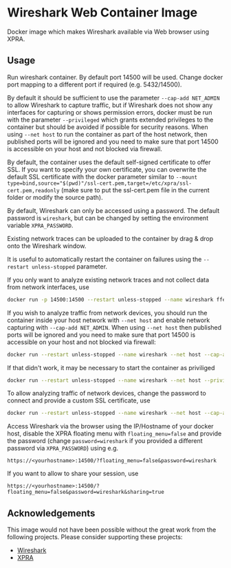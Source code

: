 # Wireshark Web Container Image

Docker image which makes Wireshark available via Web browser using XPRA.

## Usage

Run wireshark container. By default port 14500 will be used. Change docker port mapping to a different port if required (e.g. 5432/14500).

By default it should be sufficient to use the parameter `--cap-add NET_ADMIN` to allow Wireshark to capture traffic, but if Wireshark does not show any interfaces for capturing or shows permission errors, docker must be run with the parameter `--privileged` which grants extended privileges to the container but should be avoided if possible for security reasons.  When using `--net host` to run the container as part of the host network, then published ports will be ignored and you need to make sure that port 14500 is accessible on your host and not blocked via firewall.

By default, the container uses the default self-signed certificate to offer SSL. If you want to specify your own certificate, you can overwrite the default SSL certificate with the docker parameter similar to `--mount type=bind,source="$(pwd)"/ssl-cert.pem,target=/etc/xpra/ssl-cert.pem,readonly` (make sure to put the ssl-cert.pem file in the current folder or modify the source path).

By default, Wireshark can only be accessed using a password. The default password is `wireshark`, but can be changed by setting the environment variable `XPRA_PASSWORD`.

Existing network traces can be uploaded to the container by drag & drop onto the Wireshark window.

It is useful to automatically restart the container on failures using the `--restart unless-stopped` parameter.

If you only want to analyze existing network traces and not collect data from network interfaces, use
```bash
docker run -p 14500:14500 --restart unless-stopped --name wireshark ffeldhaus/wireshark
```

If you wish to analyze traffic from network devices, you should run the container inside your host network with `--net host` and enable network capturing with `--cap-add NET_ADMIN`. When using `--net host` then published ports will be ignored and you need to make sure that port 14500 is accessible on your host and not blocked via firewall:

```bash
docker run --restart unless-stopped --name wireshark --net host --cap-add NET_ADMIN ffeldhaus/wireshark
```

If that didn't work, it may be necessary to start the container as priviliged

```bash
docker run --restart unless-stopped --name wireshark --net host --privileged ffeldhaus/wireshark
```

To allow analyzing traffic of network devices, change the password to connect and provide a custom SSL certificate, use

```bash
docker run --restart unless-stopped --name wireshark --net host --cap-add NET_ADMIN -e XPRA_PASSWORD=mypassword --mount type=bind,source="$(pwd)"/ssl-cert.pem,target=/etc/xpra/ssl-cert.pem,readonly ffeldhaus/wireshark
```

Access Wireshark via the browser using the IP/Hostname of your docker host, disable the XPRA floating menu with `floating_menu=false` and provide the password (change `password=wireshark` if you provided a different password via `XPRA_PASSWORD`) using e.g.

    https://<yourhostname>:14500/?floating_menu=false&password=wireshark

If you want to allow to share your session, use

    https://<yourhostname>:14500/?floating_menu=false&password=wireshark&sharing=true

## Acknowledgements

This image would not have been possible without the great work from the following projects. Please consider supporting these projects:
- [Wireshark](https://www.wireshark.org/)
- [XPRA](https://xpra.org)